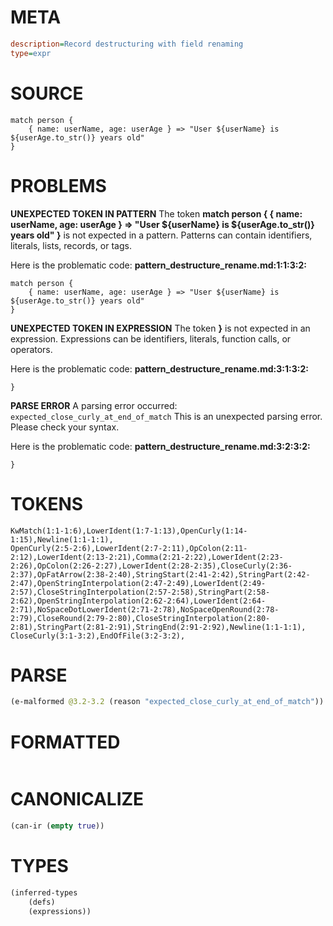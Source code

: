 # META
~~~ini
description=Record destructuring with field renaming
type=expr
~~~
# SOURCE
~~~roc
match person {
    { name: userName, age: userAge } => "User ${userName} is ${userAge.to_str()} years old"
}
~~~
# PROBLEMS
**UNEXPECTED TOKEN IN PATTERN**
The token **match person {
    { name: userName, age: userAge } => "User ${userName} is ${userAge.to_str()} years old"
}** is not expected in a pattern.
Patterns can contain identifiers, literals, lists, records, or tags.

Here is the problematic code:
**pattern_destructure_rename.md:1:1:3:2:**
```roc
match person {
    { name: userName, age: userAge } => "User ${userName} is ${userAge.to_str()} years old"
}
```


**UNEXPECTED TOKEN IN EXPRESSION**
The token **}** is not expected in an expression.
Expressions can be identifiers, literals, function calls, or operators.

Here is the problematic code:
**pattern_destructure_rename.md:3:1:3:2:**
```roc
}
```


**PARSE ERROR**
A parsing error occurred: `expected_close_curly_at_end_of_match`
This is an unexpected parsing error. Please check your syntax.

Here is the problematic code:
**pattern_destructure_rename.md:3:2:3:2:**
```roc
}
```


# TOKENS
~~~zig
KwMatch(1:1-1:6),LowerIdent(1:7-1:13),OpenCurly(1:14-1:15),Newline(1:1-1:1),
OpenCurly(2:5-2:6),LowerIdent(2:7-2:11),OpColon(2:11-2:12),LowerIdent(2:13-2:21),Comma(2:21-2:22),LowerIdent(2:23-2:26),OpColon(2:26-2:27),LowerIdent(2:28-2:35),CloseCurly(2:36-2:37),OpFatArrow(2:38-2:40),StringStart(2:41-2:42),StringPart(2:42-2:47),OpenStringInterpolation(2:47-2:49),LowerIdent(2:49-2:57),CloseStringInterpolation(2:57-2:58),StringPart(2:58-2:62),OpenStringInterpolation(2:62-2:64),LowerIdent(2:64-2:71),NoSpaceDotLowerIdent(2:71-2:78),NoSpaceOpenRound(2:78-2:79),CloseRound(2:79-2:80),CloseStringInterpolation(2:80-2:81),StringPart(2:81-2:91),StringEnd(2:91-2:92),Newline(1:1-1:1),
CloseCurly(3:1-3:2),EndOfFile(3:2-3:2),
~~~
# PARSE
~~~clojure
(e-malformed @3.2-3.2 (reason "expected_close_curly_at_end_of_match"))
~~~
# FORMATTED
~~~roc

~~~
# CANONICALIZE
~~~clojure
(can-ir (empty true))
~~~
# TYPES
~~~clojure
(inferred-types
	(defs)
	(expressions))
~~~
